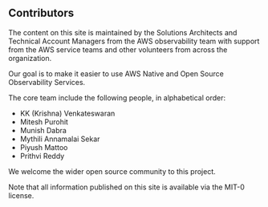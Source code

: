 ## Contributors

The content on this site is maintained by the Solutions Architects and Technical Account Managers from the
AWS observability team with support from the AWS service teams and other
volunteers from across the organization.

Our goal is to make it easier to use AWS Native and Open Source Observability Services.

The core team include the following people, in alphabetical order:

* KK (Krishna) Venkateswaran
* Mitesh Purohit
* Munish Dabra
* Mythili Annamalai Sekar
* Piyush Mattoo
* Prithvi Reddy

We welcome the wider open source community to this project.

Note that all information published on this site is available via the
MIT-0 license.
